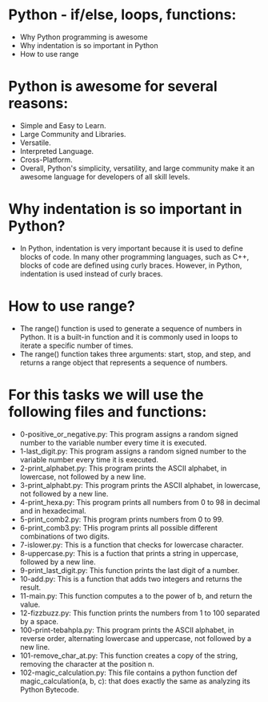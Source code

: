 # Python - if/else, loops, functions:
- Why Python programming is awesome
- Why indentation is so important in Python
- How to use range
# Python is awesome for several reasons:
- Simple and Easy to Learn.
- Large Community and Libraries.
- Versatile.
- Interpreted Language.
- Cross-Platform.
- Overall, Python's simplicity, versatility, and large community make it an awesome language for developers of all skill levels.

# Why indentation is so important in Python?
- In Python, indentation is very important because it is used to define blocks of code. In many other programming languages, such as C++, blocks of code are defined using curly braces.
  However, in Python, indentation is used instead of curly braces.
  
# How to use range?
- The range() function is used to generate a sequence of numbers in Python. It is a built-in function and it is commonly used in loops to iterate a specific number of times. 
- The range() function takes three arguments: start, stop, and step, and returns a range object that represents a sequence of numbers.
# For this tasks we will use the following files and functions:
- 0-positive_or_negative.py:
This program assigns a random signed number to the variable number every time it is executed.
- 1-last_digit.py:
This program assigns a random signed number to the variable number every time it is executed.
- 2-print_alphabet.py:
This program prints the ASCII alphabet, in lowercase, not followed by a new line.
- 3-print_alphabt.py:
This program prints the ASCII alphabet, in lowercase, not followed by a new line.
- 4-print_hexa.py:
This program prints all numbers from 0 to 98 in decimal and in hexadecimal.
- 5-print_comb2.py:
This program prints numbers from 0 to 99.
- 6-print_comb3.py:
THis program prints all possible different combinations of two digits.
- 7-islower.py:
This is a function that checks for lowercase character.
- 8-uppercase.py:
This is a fuction that prints a string in uppercase, followed by a new line.
- 9-print_last_digit.py:
This function prints the last digit of a number.
- 10-add.py:
This is a function that adds two integers and returns the result.
- 11-main.py:
This function computes a to the power of b, and return the value.
- 12-fizzbuzz.py:
This function prints the numbers from 1 to 100 separated by a space.
- 100-print-tebahpla.py:
This program prints the ASCII alphabet, in reverse order, alternating lowercase and uppercase, not followed by a new line.
- 101-remove_char_at.py:
This function creates a copy of the string, removing the character at the position n.
- 102-magic_calculation.py:
This file contains a python function def magic_calculation(a, b, c): that does exactly the same as analyzing its Python Bytecode.
